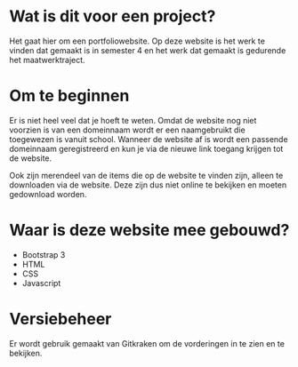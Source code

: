 

# Wat is dit voor een project?
Het gaat hier om een portfoliowebsite. Op deze website is het werk te vinden dat gemaakt is in semester 4 en het werk dat gemaakt is gedurende het maatwerktraject.

# Om te beginnen
Er is niet heel veel dat je hoeft te weten. Omdat de website nog niet voorzien is van een domeinnaam wordt er een naamgebruikt die toegewezen is vanuit school. Wanneer de website af is wordt een passende domeinnaam geregistreerd en kun je via de nieuwe link toegang krijgen tot de website.

Ook zijn merendeel van de items die op de website te vinden zijn, alleen te downloaden via de website. Deze zijn dus niet online te bekijken en moeten gedownload worden.

# Waar is deze website mee gebouwd?
- Bootstrap 3
- HTML
- CSS
- Javascript

# Versiebeheer
Er wordt gebruik gemaakt van Gitkraken om de vorderingen in te zien en te bekijken.
